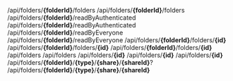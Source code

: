 <endpoint class="post">/api/folders/**{folderId}**/folders</endpoint>
<endpoint class="get">/api/folders/**{folderId}**/folders</endpoint>
<endpoint class="delete">/api/folders/**{folderId}**/readByAuthenticated</endpoint>
<endpoint class="put">/api/folders/**{folderId}**/readByAuthenticated</endpoint>
<endpoint class="delete">/api/folders/**{folderId}**/readByEveryone</endpoint>
<endpoint class="put">/api/folders/**{folderId}**/readByEveryone</endpoint>
<endpoint class="delete">/api/folders/**{folderId}**/folders/**{id}**</endpoint>
<endpoint class="put">/api/folders/**{folderId}**/folders/**{id}**</endpoint>
<endpoint class="get">/api/folders/**{folderId}**/folders/**{id}**</endpoint>
<endpoint class="post">/api/folders</endpoint>
<endpoint class="get">/api/folders</endpoint>
<endpoint class="delete">/api/folders/**{id}**</endpoint>
<endpoint class="put">/api/folders/**{id}**</endpoint>
<endpoint class="get">/api/folders/**{id}**</endpoint>
<endpoint class="put">/api/folders/**{folderId}**/**{type}**/**{share}**/**{shareId}**?</endpoint>
<endpoint class="delete">/api/folders/**{folderId}**/**{type}**/**{share}**/**{shareId}**</endpoint>